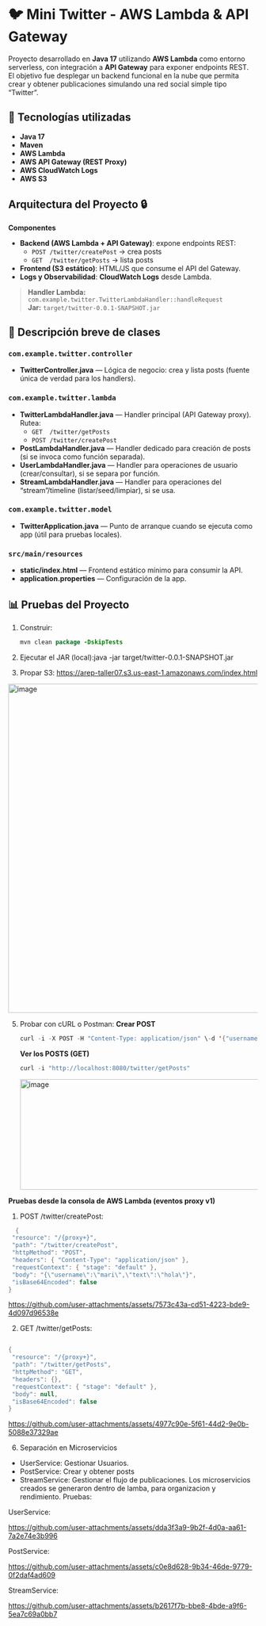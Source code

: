 # 🐦 Mini Twitter - AWS Lambda & API Gateway

Proyecto desarrollado en **Java 17** utilizando **AWS Lambda** como entorno serverless, con integración a **API Gateway** para exponer endpoints REST.  
El objetivo fue desplegar un backend funcional en la nube que permita crear y obtener publicaciones simulando una red social simple tipo “Twitter”.

## 🚀 Tecnologías utilizadas

- **Java 17**
- **Maven**
- **AWS Lambda**
- **AWS API Gateway (REST Proxy)**
- **AWS CloudWatch Logs**
- **AWS S3**

## Arquitectura del Proyecto 🔒

**Componentes**
- **Backend (AWS Lambda + API Gateway)**: expone endpoints REST:
  - `POST /twitter/createPost` → crea posts
  - `GET  /twitter/getPosts`   → lista posts
- **Frontend (S3 estático)**: HTML/JS que consume el API del Gateway.
- **Logs y Observabilidad**: **CloudWatch Logs** desde Lambda.

> **Handler Lambda:** `com.example.twitter.TwitterLambdaHandler::handleRequest`  
> **Jar:** `target/twitter-0.0.1-SNAPSHOT.jar`

## 📄 Descripción breve de clases

### `com.example.twitter.controller`
- **TwitterController.java** — Lógica de negocio: crea y lista posts (fuente única de verdad para los handlers).

### `com.example.twitter.lambda`
- **TwitterLambdaHandler.java** — Handler principal (API Gateway proxy). Rutea:
  - `GET  /twitter/getPosts`
  - `POST /twitter/createPost`
- **PostLambdaHandler.java** — Handler dedicado para creación de posts (si se invoca como función separada).
- **UserLambdaHandler.java** — Handler para operaciones de usuario (crear/consultar), si se separa por función.
- **StreamLambdaHandler.java** — Handler para operaciones del “stream”/timeline (listar/seed/limpiar), si se usa.

### `com.example.twitter.model`
- **TwitterApplication.java** — Punto de arranque cuando se ejecuta como app (útil para pruebas locales).

### `src/main/resources`
- **static/index.html** — Frontend estático mínimo para consumir la API.
- **application.properties** — Configuración de la app.

## 📊 Pruebas del Proyecto 

1. Construir:
   ```java
   mvn clean package -DskipTests
   ```

2. Ejecutar el JAR (local):java -jar target/twitter-0.0.1-SNAPSHOT.jar
3. Propar S3: https://arep-taller07.s3.us-east-1.amazonaws.com/index.html

  <img width="1350" height="664" alt="image" src="https://github.com/user-attachments/assets/61413365-d29b-4c67-b077-f2981c23d40f" />

5. Probar con cURL o Postman:
   **Crear POST**
   ```java
   curl -i -X POST -H "Content-Type: application/json" \-d '{"username":"mari","text":"hola"}' \"http://localhost:8080/twitter/createPost"
     ```
   **Ver los POSTS (GET)**
    ```java
    curl -i "http://localhost:8080/twitter/getPosts"
     ```
    <img width="1005" height="223" alt="image" src="https://github.com/user-attachments/assets/d02d3e41-9d6f-476a-a9ec-7ac4bda9a8ac" />
**Pruebas desde la consola de AWS Lambda (eventos proxy v1)**
1. POST /twitter/createPost:
 ```java
   {
  "resource": "/{proxy+}",
  "path": "/twitter/createPost",
  "httpMethod": "POST",
  "headers": { "Content-Type": "application/json" },
  "requestContext": { "stage": "default" },
  "body": "{\"username\":\"mari\",\"text\":\"hola\"}",
  "isBase64Encoded": false
}
```
https://github.com/user-attachments/assets/7573c43a-cd51-4223-bde9-4d097d96538e

2. GET /twitter/getPosts:
 ```java

{
  "resource": "/{proxy+}",
  "path": "/twitter/getPosts",
  "httpMethod": "GET",
  "headers": {},
  "requestContext": { "stage": "default" },
  "body": null,
  "isBase64Encoded": false
}
 ```

https://github.com/user-attachments/assets/4977c90e-5f61-44d2-9e0b-5088e37329ae

6. Separación en Microservicios
  - UserService: Gestionar Usuarios.
  - PostService: Crear y obtener posts
  - StreamService: Gestionar el flujo de publicaciones. Los microservicios creados se generaron dentro de lamba, para organizacion y rendimiento.
Pruebas:

UserService:

https://github.com/user-attachments/assets/dda3f3a9-9b2f-4d0a-aa61-7a2e74e3b996

PostService:

https://github.com/user-attachments/assets/c0e8d628-9b34-46de-9779-0f2daf4ad609

StreamService:

https://github.com/user-attachments/assets/b2617f7b-bbe8-4bde-a9f6-5ea7c69a0bb7







   














